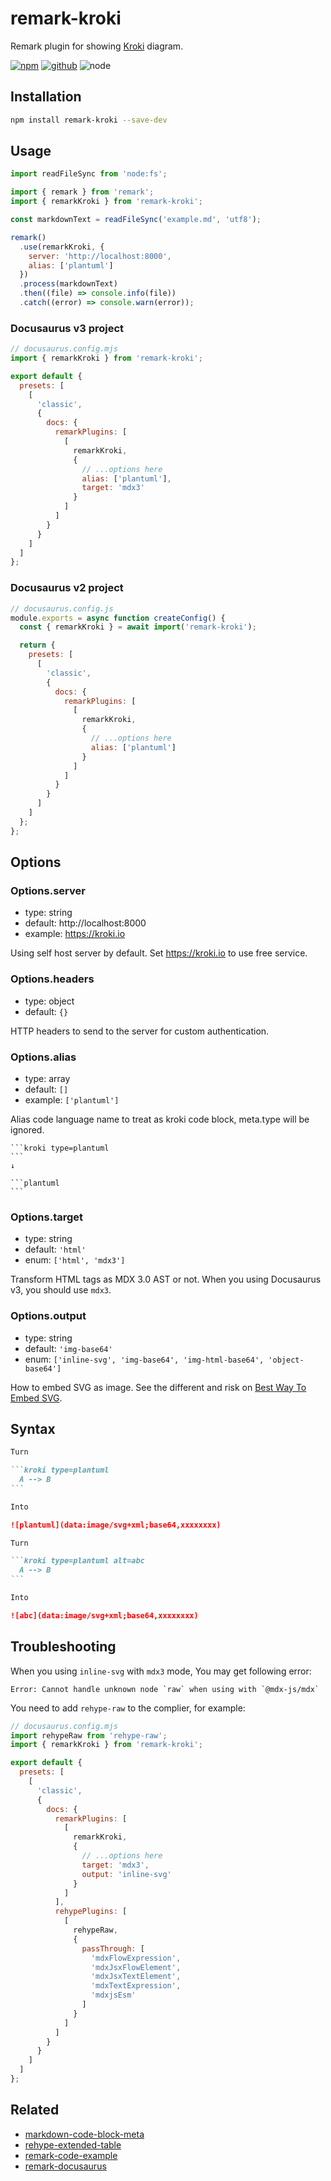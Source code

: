 # remark-kroki

Remark plugin for showing [Kroki] diagram.

[![npm][npm-badge]][npm-url]
[![github][github-badge]][github-url]
![node][node-badge]

[kroki]: https://kroki.io
[npm-url]: https://www.npmjs.com/package/remark-kroki
[npm-badge]: https://img.shields.io/npm/v/remark-kroki.svg?style=flat-square&logo=npm
[github-url]: https://github.com/nice-move/remark-kroki
[github-badge]: https://img.shields.io/npm/l/remark-kroki.svg?style=flat-square&colorB=blue&logo=github
[node-badge]: https://img.shields.io/node/v/remark-kroki.svg?style=flat-square&colorB=green&logo=node.js

## Installation

```sh
npm install remark-kroki --save-dev
```

## Usage

```mjs
import readFileSync from 'node:fs';

import { remark } from 'remark';
import { remarkKroki } from 'remark-kroki';

const markdownText = readFileSync('example.md', 'utf8');

remark()
  .use(remarkKroki, {
    server: 'http://localhost:8000',
    alias: ['plantuml']
  })
  .process(markdownText)
  .then((file) => console.info(file))
  .catch((error) => console.warn(error));
```

### Docusaurus v3 project

```mjs
// docusaurus.config.mjs
import { remarkKroki } from 'remark-kroki';

export default {
  presets: [
    [
      'classic',
      {
        docs: {
          remarkPlugins: [
            [
              remarkKroki,
              {
                // ...options here
                alias: ['plantuml'],
                target: 'mdx3'
              }
            ]
          ]
        }
      }
    ]
  ]
};
```

### Docusaurus v2 project

```cjs
// docusaurus.config.js
module.exports = async function createConfig() {
  const { remarkKroki } = await import('remark-kroki');

  return {
    presets: [
      [
        'classic',
        {
          docs: {
            remarkPlugins: [
              [
                remarkKroki,
                {
                  // ...options here
                  alias: ['plantuml']
                }
              ]
            ]
          }
        }
      ]
    ]
  };
};
```

## Options

### Options.server

- type: string
- default: http://localhost:8000
- example: <https://kroki.io>

Using self host server by default. Set <https://kroki.io> to use free service.

### Options.headers

- type: object
- default: `{}`

HTTP headers to send to the server for custom authentication.

### Options.alias

- type: array
- default: `[]`
- example: `['plantuml']`

Alias code language name to treat as kroki code block, meta.type will be ignored.

````
```kroki type=plantuml
```
↓

```plantuml
```
````

### Options.target

- type: string
- default: `'html'`
- enum: `['html', 'mdx3']`

Transform HTML tags as MDX 3.0 AST or not. When you using Docusaurus v3, you should use `mdx3`.

### Options.output

- type: string
- default: `'img-base64'`
- enum: `['inline-svg', 'img-base64', 'img-html-base64', 'object-base64']`

How to embed SVG as image. See the different and risk on [Best Way To Embed SVG](https://vecta.io/blog/best-way-to-embed-svg).

## Syntax

````markdown
Turn

```kroki type=plantuml
  A --> B
```

Into

![plantuml](data:image/svg+xml;base64,xxxxxxxx)
````

````markdown
Turn

```kroki type=plantuml alt=abc
  A --> B
```

Into

![abc](data:image/svg+xml;base64,xxxxxxxx)
````

## Troubleshooting

When you using `inline-svg` with `mdx3` mode, You may get following error:

```log
Error: Cannot handle unknown node `raw` when using with `@mdx-js/mdx`
```

You need to add `rehype-raw` to the complier, for example:

```mjs
// docusaurus.config.mjs
import rehypeRaw from 'rehype-raw';
import { remarkKroki } from 'remark-kroki';

export default {
  presets: [
    [
      'classic',
      {
        docs: {
          remarkPlugins: [
            [
              remarkKroki,
              {
                // ...options here
                target: 'mdx3',
                output: 'inline-svg'
              }
            ]
          ],
          rehypePlugins: [
            [
              rehypeRaw,
              {
                passThrough: [
                  'mdxFlowExpression',
                  'mdxJsxFlowElement',
                  'mdxJsxTextElement',
                  'mdxTextExpression',
                  'mdxjsEsm'
                ]
              }
            ]
          ]
        }
      }
    ]
  ]
};
```

## Related

- [markdown-code-block-meta](https://github.com/nice-move/markdown-code-block-meta)
- [rehype-extended-table](https://github.com/nice-move/rehype-extended-table)
- [remark-code-example](https://github.com/nice-move/remark-code-example)
- [remark-docusaurus](https://github.com/nice-move/remark-docusaurus)
